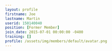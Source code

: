 ```yaml
---
layout: profile
firstname: Joe
lastname: Martin
userid: 150140040
position: [Former Member]
join_date: 2015-07-01 00:00:00 -0400
training: []
profile: /assets/img/members/default/avatar.png
---
```

